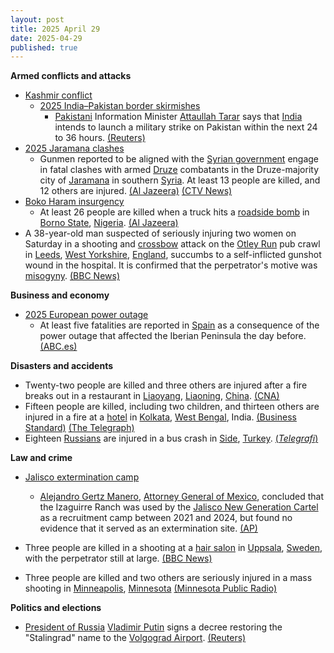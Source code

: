```yaml
---
layout: post
title: 2025 April 29
date: 2025-04-29
published: true
---
```



**Armed conflicts and attacks**

* [Kashmir conflict](https://en.wikipedia.org/wiki/Kashmir_conflict "Kashmir conflict")
  + [2025 India–Pakistan border skirmishes](https://en.wikipedia.org/wiki/2025_India%E2%80%93Pakistan_border_skirmishes "2025 India–Pakistan border skirmishes")
    - [Pakistani](https://en.wikipedia.org/wiki/Pakistan "Pakistan") Information Minister [Attaullah Tarar](https://en.wikipedia.org/wiki/Attaullah_Tarar "Attaullah Tarar") says that [India](https://en.wikipedia.org/wiki/India "India") intends to launch a military strike on Pakistan within the next 24 to 36 hours. [(Reuters)](https://www.reuters.com/world/pakistans-minister-tarar-says-india-may-launch-military-strike-within-next-24-36-2025-04-29/)
* [2025 Jaramana clashes](https://en.wikipedia.org/wiki/2025_Jaramana_clashes "2025 Jaramana clashes")
  + Gunmen reported to be aligned with the [Syrian government](https://en.wikipedia.org/wiki/Government_of_Syria "Government of Syria") engage in fatal clashes with armed [Druze](https://en.wikipedia.org/wiki/Druze "Druze") combatants in the Druze-majority city of [Jaramana](https://en.wikipedia.org/wiki/Jaramana "Jaramana") in southern [Syria](https://en.wikipedia.org/wiki/Syria "Syria"). At least 13 people are killed, and 12 others are injured. [(Al Jazeera)](https://www.aljazeera.com/news/2025/4/29/sectarian-clashes-kill-13-near-syrian-capital-damascus) [(CTV News)](https://www.ctvnews.ca/world/article/at-least-10-dead-in-syria-after-sectarian-clashes-in-druze-suburb-of-damascus/)
* [Boko Haram insurgency](https://en.wikipedia.org/wiki/Boko_Haram_insurgency "Boko Haram insurgency")
  + At least 26 people are killed when a truck hits a [roadside bomb](https://en.wikipedia.org/wiki/Roadside_bomb "Roadside bomb") in [Borno State](https://en.wikipedia.org/wiki/Borno_State "Borno State"), [Nigeria](https://en.wikipedia.org/wiki/Nigeria "Nigeria"). [(Al Jazeera)](https://www.aljazeera.com/news/2025/4/29/roadside-bomb-blast-kills-26-in-nigerias-restive-northeast)
* A 38-year-old man suspected of seriously injuring two women on Saturday in a shooting and [crossbow](https://en.wikipedia.org/wiki/Crossbow "Crossbow") attack on the [Otley Run](https://en.wikipedia.org/wiki/Otley_Run "Otley Run") pub crawl in [Leeds](https://en.wikipedia.org/wiki/Leeds "Leeds"), [West Yorkshire](https://en.wikipedia.org/wiki/West_Yorkshire "West Yorkshire"), [England](https://en.wikipedia.org/wiki/England "England"), succumbs to a self-inflicted gunshot wound in the hospital. It is confirmed that the perpetrator's motive was [misogyny](https://en.wikipedia.org/wiki/Misogyny "Misogyny"). [(BBC News)](https://www.bbc.com/news/articles/c3evygw383eo)

**Business and economy**

* [2025 European power outage](https://en.wikipedia.org/wiki/2025_European_power_outage "2025 European power outage")
  + At least five fatalities are reported in [Spain](https://en.wikipedia.org/wiki/Spain "Spain") as a consequence of the power outage that affected the Iberian Peninsula the day before. [(ABC.es)](https://www.abc.es/sociedad/apagon-cobra-cinco-vidas-espana-20250429171025-nt.html)

**Disasters and accidents**

* Twenty-two people are killed and three others are injured after a fire breaks out in a restaurant in [Liaoyang](https://en.wikipedia.org/wiki/Liaoyang "Liaoyang"), [Liaoning](https://en.wikipedia.org/wiki/Liaoning "Liaoning"), [China](https://en.wikipedia.org/wiki/China "China"). [(CNA)](https://www.channelnewsasia.com/east-asia/northeast-china-liaoyang-city-beijing-fire-restaurant-kills-injured-5096696)
* Fifteen people are killed, including two children, and thirteen others are injured in a fire at a [hotel](https://en.wikipedia.org/wiki/Hotel "Hotel") in [Kolkata](https://en.wikipedia.org/wiki/Kolkata "Kolkata"), [West Bengal](https://en.wikipedia.org/wiki/West_Bengal "West Bengal"), India. [(Business Standard)](https://www.business-standard.com/india-news/kolkata-hotel-fire-falpatti-machhua-rituraj-hotel-kolkata-fire-death-toll-125043000105_1.html) [(The Telegraph)](https://www.telegraphindia.com/west-bengal/kolkata/kolkata-hotel-fire-three-of-chennai-family-among-14-dead-minister-blames-management/cid/2096803)
* Eighteen [Russians](https://en.wikipedia.org/wiki/Russia "Russia") are injured in a bus crash in [Side](https://en.wikipedia.org/wiki/Side%2C_Turkey "Side, Turkey"), [Turkey](https://en.wikipedia.org/wiki/Turkey "Turkey"). [(*Telegrafi*)](https://telegrafi.com/en/Russian-tourist-bus-overturns-in-Turkey--at-least-18-injured/)

**Law and crime**

* [Jalisco extermination camp](https://en.wikipedia.org/wiki/Jalisco_extermination_camp "Jalisco extermination camp")
  + [Alejandro Gertz Manero](https://en.wikipedia.org/wiki/Alejandro_Gertz_Manero "Alejandro Gertz Manero"), [Attorney General of Mexico](https://en.wikipedia.org/wiki/Attorney_General_of_Mexico "Attorney General of Mexico"), concluded that the Izaguirre Ranch was used by the [Jalisco New Generation Cartel](https://en.wikipedia.org/wiki/Jalisco_New_Generation_Cartel "Jalisco New Generation Cartel") as a recruitment camp between 2021 and 2024, but found no evidence that it served as an extermination site. [(AP)](https://www.borderreport.com/regions/mexico/mexicos-attorney-general-says-ranch-was-used-for-cartel-training-but-no-mass-graves-found/)

* Three people are killed in a shooting at a [hair salon](https://en.wikipedia.org/wiki/Beauty_salon "Beauty salon") in [Uppsala](https://en.wikipedia.org/wiki/Uppsala "Uppsala"), [Sweden](https://en.wikipedia.org/wiki/Sweden "Sweden"), with the perpetrator still at large. [(BBC News)](https://www.bbc.com/news/articles/cr4n9x3yyq5o)
* Three people are killed and two others are seriously injured in a mass shooting in [Minneapolis](https://en.wikipedia.org/wiki/Minneapolis "Minneapolis"), [Minnesota](https://en.wikipedia.org/wiki/Minnesota "Minnesota") [(Minnesota Public Radio)](https://www.mprnews.org/story/2025/04/30/minneapolis-shooting-multiple-people-dead)

**Politics and elections**

* [President of Russia](https://en.wikipedia.org/wiki/President_of_Russia "President of Russia") [Vladimir Putin](https://en.wikipedia.org/wiki/Vladimir_Putin "Vladimir Putin") signs a decree restoring the "Stalingrad" name to the [Volgograd Airport](https://en.wikipedia.org/wiki/Stalingrad_International_Airport "Stalingrad International Airport"). [(Reuters)](https://www.reuters.com/world/europe/putin-names-regional-russian-airport-stalingrad-2025-04-29/)
